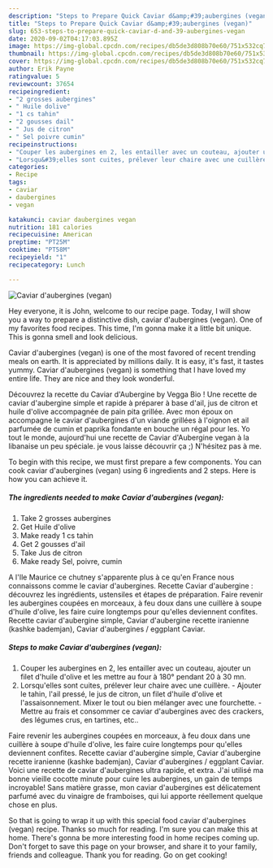 ```yaml
---
description: "Steps to Prepare Quick Caviar d&amp;#39;aubergines (vegan)"
title: "Steps to Prepare Quick Caviar d&amp;#39;aubergines (vegan)"
slug: 653-steps-to-prepare-quick-caviar-d-and-39-aubergines-vegan
date: 2020-09-02T04:17:03.895Z
image: https://img-global.cpcdn.com/recipes/db5de3d808b70e60/751x532cq70/caviar-daubergines-vegan-photo-principale-de-la-recette.jpg
thumbnail: https://img-global.cpcdn.com/recipes/db5de3d808b70e60/751x532cq70/caviar-daubergines-vegan-photo-principale-de-la-recette.jpg
cover: https://img-global.cpcdn.com/recipes/db5de3d808b70e60/751x532cq70/caviar-daubergines-vegan-photo-principale-de-la-recette.jpg
author: Erik Payne
ratingvalue: 5
reviewcount: 37654
recipeingredient:
- "2 grosses aubergines"
- " Huile dolive"
- "1 cs tahin"
- "2 gousses dail"
- " Jus de citron"
- " Sel poivre cumin"
recipeinstructions:
- "Couper les aubergines en 2, les entailler avec un couteau, ajouter un filet d&#39;huile d&#39;olive et les mettre au four à 180° pendant 20 à 30 mn."
- "Lorsqu&#39;elles sont cuites, prélever leur chaire avec une cuillère. Ajouter le tahin, l&#39;ail pressé, le jus de citron, un filet d&#39;huile d&#39;olive et l&#39;assaisonnement. Mixer le tout ou bien mélanger avec une fourchette. Mettre au frais et consommer ce caviar d&#39;aubergines avec des crackers, des légumes crus, en tartines, etc.."
categories:
- Recipe
tags:
- caviar
- daubergines
- vegan

katakunci: caviar daubergines vegan 
nutrition: 181 calories
recipecuisine: American
preptime: "PT25M"
cooktime: "PT58M"
recipeyield: "1"
recipecategory: Lunch

---
```



![Caviar d&#39;aubergines (vegan)](https://img-global.cpcdn.com/recipes/db5de3d808b70e60/751x532cq70/caviar-daubergines-vegan-photo-principale-de-la-recette.jpg)

Hey everyone, it is John, welcome to our recipe page. Today, I will show you a way to prepare a distinctive dish, caviar d&#39;aubergines (vegan). One of my favorites food recipes. This time, I'm gonna make it a little bit unique. This is gonna smell and look delicious.

Caviar d&#39;aubergines (vegan) is one of the most favored of recent trending meals on earth. It is appreciated by millions daily. It is easy, it's fast, it tastes yummy. Caviar d&#39;aubergines (vegan) is something that I have loved my entire life. They are nice and they look wonderful.

Découvrez la recette du Caviar d&#39;Aubergine by Vegga Bio ! Une recette de caviar d&#39;aubergine simple et rapide à préparer à base d&#39;ail, jus de citron et huile d&#39;olive accompagnée de pain pita grillée. Avec mon époux on accompagne le caviar d&#39;aubergines d&#39;un viande grillées à l&#39;oignon et ail parfumée de cumin et paprika fondante en bouche un régal pour les. Yo tout le monde, aujourd&#39;hui une recette de Caviar d&#39;Aubergine vegan à la libanaise un peu spéciale. je vous laisse découvrir ça ;) N&#39;hésitez pas à me.


To begin with this recipe, we must first prepare a few components. You can cook caviar d&#39;aubergines (vegan) using 6 ingredients and 2 steps. Here is how you can achieve it.

<!--inarticleads1-->

##### The ingredients needed to make Caviar d&#39;aubergines (vegan):

1. Take 2 grosses aubergines
1. Get  Huile d&#39;olive
1. Make ready 1 cs tahin
1. Get 2 gousses d&#39;ail
1. Take  Jus de citron
1. Make ready  Sel, poivre, cumin


A l&#39;Ile Maurice ce chutney s&#39;apparente plus à ce qu&#39;en France nous connaissons comme le caviar d&#39;aubergines. Recette Caviar d&#39;aubergine : découvrez les ingrédients, ustensiles et étapes de préparation. Faire revenir les aubergines coupées en morceaux, à feu doux dans une cuillère à soupe d&#39;huile d&#39;olive, les faire cuire longtemps pour qu&#39;elles deviennent confites. Recette caviar d&#39;aubergine simple, Caviar d&#39;aubergine recette iranienne (kashke bademjan), Caviar d&#39;aubergines / eggplant Caviar. 

<!--inarticleads2-->

##### Steps to make Caviar d&#39;aubergines (vegan):

1. Couper les aubergines en 2, les entailler avec un couteau, ajouter un filet d&#39;huile d&#39;olive et les mettre au four à 180° pendant 20 à 30 mn.
1. Lorsqu&#39;elles sont cuites, prélever leur chaire avec une cuillère. - Ajouter le tahin, l&#39;ail pressé, le jus de citron, un filet d&#39;huile d&#39;olive et l&#39;assaisonnement. Mixer le tout ou bien mélanger avec une fourchette. - Mettre au frais et consommer ce caviar d&#39;aubergines avec des crackers, des légumes crus, en tartines, etc..


Faire revenir les aubergines coupées en morceaux, à feu doux dans une cuillère à soupe d&#39;huile d&#39;olive, les faire cuire longtemps pour qu&#39;elles deviennent confites. Recette caviar d&#39;aubergine simple, Caviar d&#39;aubergine recette iranienne (kashke bademjan), Caviar d&#39;aubergines / eggplant Caviar. Voici une recette de caviar d&#39;aubergines ultra rapide, et extra. J&#39;ai utilisé ma bonne vieille cocotte minute pour cuire les aubergines, un gain de temps incroyable! Sans matière grasse, mon caviar d&#39;aubergines est délicatement parfumé avec du vinaigre de framboises, qui lui apporte réellement quelque chose en plus. 

So that is going to wrap it up with this special food caviar d&#39;aubergines (vegan) recipe. Thanks so much for reading. I'm sure you can make this at home. There's gonna be more interesting food in home recipes coming up. Don't forget to save this page on your browser, and share it to your family, friends and colleague. Thank you for reading. Go on get cooking!
